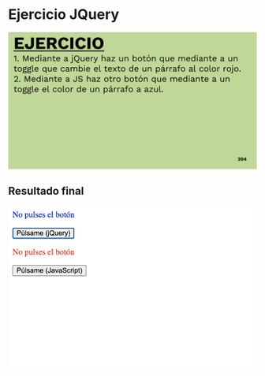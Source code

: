 # Ejercicio JQuery
![Ejercicio toggle](./img/Captura-0.png)
## Resultado final
![Ejercicio resuelto](./img/Captura-1.png)